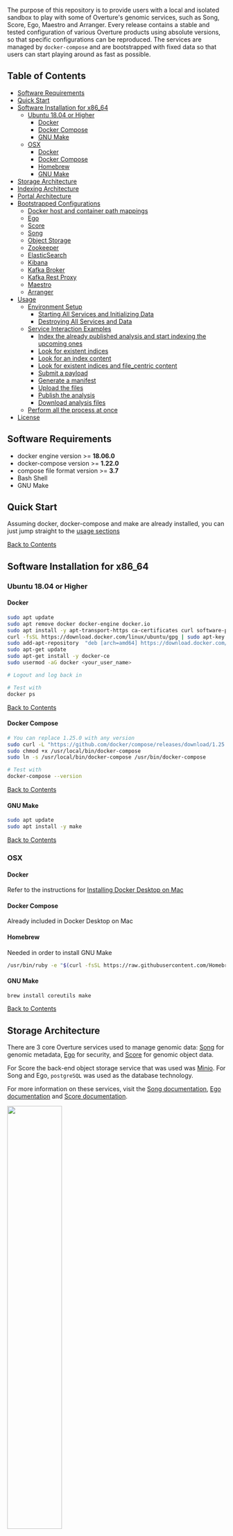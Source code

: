 The purpose of this repository is to provide users with a local and isolated sandbox to play with some of Overture's genomic services, such as Song, Score, Ego, Maestro and Arranger. 
Every release contains a stable and tested configuration of various Overture products using absolute versions, so that specific configurations can be reproduced. 
The services are managed by `docker-compose` and are bootstrapped with fixed data so that users can start playing around as fast as possible.

##  <a name="toc"></a> Table of Contents
* [Software Requirements](#software-requirements)
* [Quick Start](#quick-start)
* [Software Installation for x86_64](#software-installation-for-x86_64)
   * [Ubuntu 18.04 or Higher](#ubuntu-18.04-or-higher)
      * [Docker](#ubuntu-docker)
      * [Docker Compose](#ubuntu-docker-compose)
      * [GNU Make](#ubuntu-gnu-make)
   * [OSX](#osx)
      * [Docker](#osx-docker)
      * [Docker Compose](#osx-docker-compose)
      * [Homebrew](#homebrew)
      * [GNU Make](#osx-gnu-make)
* [Storage Architecture](#storage-architecture)
* [Indexing Architecture](#indexing-architecture)
* [Portal Architecture](#portal-architecture)
* [Bootstrapped Configurations](#bootstrapped-configurations)
   * [Docker host and container path mappings](#docker-host-and-container-path-mappings)
   * [Ego](#ego)
   * [Score](#score)
   * [Song](#song)
   * [Object Storage](#object-storage)
   * [Zookeeper](#zookeeper)
   * [ElasticSearch](#elasticsearch)
   * [Kibana](#kibana)
   * [Kafka Broker](#kafka)
   * [Kafka Rest Proxy](#rest)
   * [Maestro](#maestro)
   * [Arranger](#arranger)
* [Usage](#usage)
   * [Environment Setup](#environment-setup)
      * [Starting All Services and Initializing Data](#starting-all-services-and-initializing-data)
      * [Destroying All Services and Data](#destroying-all-services-and-data)
   * [Service Interaction Examples](#service-interaction-examples)
   	  * [Index the already published analysis and start indexing the upcoming ones](#index-analysis)
   	  * [Look for existent indices](#check-indices)
      * [Look for an index content](#index-content)
      * [Look for existent indices and file_centric content](#elastic-content)
      * [Submit a payload](#submit-a-payload)
      * [Generate a manifest](#generate-a-manifest)
      * [Upload the files](#upload-the-files)
      * [Publish the analysis](#publish-the-analysis)
      * [Download analysis files](#download-analysis-files)
   * [Perform all the process at once](#all-in-one)
* [License](#license)

<!-- Added by: rtisma, at: Wed Dec  4 09:34:59 EST 2019 -->

<!--te-->

## <a name="software-requirements"></a> Software Requirements
- docker engine version >= **18.06.0**
- docker-compose version >= **1.22.0**
- compose file format version >= **3.7**
- Bash Shell
- GNU Make

## <a name="quick-start"></a>Quick Start
Assuming docker, docker-compose and make are already installed, you can just jump straight to the [usage sections](#usage)

[Back to Contents](#toc)

## <a name="software-installation-for-x86_64"></a>Software Installation for x86_64
### <a name="ubuntu-18.04-or-higher"></a>Ubuntu 18.04 or Higher
#### <a name="ubuntu-docker"></a> Docker
```bash
sudo apt update
sudo apt remove docker docker-engine docker.io
sudo apt install -y apt-transport-https ca-certificates curl software-properties-common
curl -fsSL https://download.docker.com/linux/ubuntu/gpg | sudo apt-key add -
sudo add-apt-repository  "deb [arch=amd64] https://download.docker.com/linux/ubuntu $(lsb_release -cs) stable"
sudo apt-get update
sudo apt-get install -y docker-ce
sudo usermod -aG docker <your_user_name>

# Logout and log back in

# Test with
docker ps
```

[Back to Contents](#toc)

#### <a name="ubuntu-docker-compose"></a> Docker Compose
```bash
# You can replace 1.25.0 with any version
sudo curl -L "https://github.com/docker/compose/releases/download/1.25.0/docker-compose-$(uname -s)-$(uname -m)" -o /usr/local/bin/docker-compose
sudo chmod +x /usr/local/bin/docker-compose
sudo ln -s /usr/local/bin/docker-compose /usr/bin/docker-compose

# Test with
docker-compose --version
```

[Back to Contents](#toc)

#### <a name="ubuntu-gnu-make"></a> GNU Make
```bash
sudo apt update 
sudo apt install -y make
```

[Back to Contents](#toc)

### <a name="osx"></a> OSX

#### <a name="osx-docker"></a> Docker
Refer to the instructions for [Installing Docker Desktop on Mac](https://docs.docker.com/docker-for-mac/install/)

#### <a name="osx-docker-compose"></a> Docker Compose
Already included in Docker Desktop on Mac

#### <a name="homebrew"></a>Homebrew
Needed in order to install GNU Make
```bash
/usr/bin/ruby -e "$(curl -fsSL https://raw.githubusercontent.com/Homebrew/install/master/install)"
```

#### <a name="osx-gnu-make"></a> GNU Make
```bash
brew install coreutils make
```

[Back to Contents](#toc)

## <a name="storage-architecture"></a>Storage Architecture
There are 3 core Overture services used to manage genomic data: [Song](https://www.overture.bio/products/song) for genomic metadata, [Ego](https://www.overture.bio/products/ego) for security, and [Score](https://www.overture.bio/products/score) for genomic object data. 

For Score the back-end object storage service that was used was [Minio](https://min.io/). For Song and Ego, `postgreSQL` was used as the database technology.

For more information on these services, visit the [Song documentation](https://song-docs.readthedocs.io), [Ego documentation](https://ego.readthedocs.io) and [Score documentation](https://score-docs.readthedocs.io). 

<img src="images/architecture.png" width="50%">

[Back to Contents](#toc)

## <a name="indexing-architecture"></a>Indexing Architecture
TODO: create maestro architecture diagram

[Back to Contents](#toc)

## <a name="portal-architecture"></a>Portal Architecture
TODO: create arranger architecture diagram

[Back to Contents](#toc)

## <a name="bootstrapped-configurations"></a>Bootstrapped Configurations

[Back to Contents](#toc)

### <a name="docker-host-and-container-path-mappings"></a>Docker host and container path mappings
Since all clients and services communicate through a docker network, any files from the docker host that are to be used with the clients must be mounted into the docker containers. 
Similarly, any files that need to be output from the containers to the docker host must also be mounted. Since these files are not apart of this repository, they can be located in the `./scratch` directory.
This has already been pre-configured in the `docker-compose.yml`. 
The following represent the docker host path to docker container path mappings:

**NOTE:** All file paths below are relative to the root directory of this repository.

| Host path | Container path | Description |
| ----------| ---------------|-------------|
| ./song-example-data             | /song-client/input   | Contains example files for submitting to Song and uploading to Score. Used by the `song-client` and `score-client` |
| ./scratch/song-client-output    | /song-client/output  | Contains files generated by the `song-client`. Used by the `song-client` and `score-client`. |
| ./scratch/score-client-output   | /score-client/output | Contains files generated by the `score-client`. Used only by the `score-client`. |
| ./scratch/song-client-logs      | /song-client/logs    | Contains logs generated by the `song-client`. Used only by `song-client`. |
| ./scratch/score-client-logs     | /score-client/logs   | Contains logs generated by the `score-client`. Used only by `score-client`. |
| ./scratch/song-server-logs      | /song-server/logs    | Contains logs generated by the `song-server`. Used only by `song-server`. |
| ./scratch/score-server-logs     | /score-server/logs   | Contains logs generated by the `score-server`. Used only by `score-server`. |

The following configurations are initialized when the services are started. 


### <a name="ego"></a>Ego
- Swagger URL: http://localhost:9082/swagger-ui.html
- User Id: `c6608c3e-1181-4957-99c4-094493391096`
- User Email: `john.doe@example.com`
- User Name: `john.doe@example.com`
- JWT: `any_jwt` (**Note**: although security is disabled, the Authorization header field must be present with all requests and can have ANY value)
- Api Key: `f69b726d-d40f-4261-b105-1ec7e6bf04d5` (**Note**: this Api Key is the Access Token for both Song and Score)
- Api Key Scopes: `score.WRITE`, `song.WRITE`, `id.WRITE`
- Database
    - Host: `localhost`
    - Port: `9444`
    - Name: `ego`
    - Username: `postgres`
    - Password: `password`

### <a name="score"></a>Score
- Score-client Location: `./tools/score-client`
- Client Access Token: `f69b726d-d40f-4261-b105-1ec7e6bf04d5`

### <a name="song"></a>Song
- Swagger URL: http://localhost:8080/swagger-ui.html
- Song-client Location: `./tools/song-client`
- Client Access Token: `f69b726d-d40f-4261-b105-1ec7e6bf04d5`
- Default StudyId:  `ABC123`
- Database
    - Name: `song`
    - Username: `postgres`
    - Password: `password`

### <a name="object-storage"></a>Object Storage
- UI URL: http://localhost:8085
- Minio Client Id: `minio`
- Minio Client Secret: `minio123`

### <a name="zookeeper"></a>Zookeeper
- URL: http://localhost:2181

### <a name="elasticsearch"></a>ElasticSearch
- URL: http://localhost:9200

### <a name="kibana"></a>Kibana
- URL: http://localhost:5601

### <a name="kafka"></a>Kafka Broker
- URL: http://localhost:9092

### <a name="rest"></a>Kafka Rest Proxy
- URL: http://localhost:8082

### <a name="maestro"></a>Maestro
- URL: http://localhost:11235

### <a name="arranger"></a>Arranger
- Server URL: http://localhost:5050
- Admin UI URL: http://localhost:9080
    - Project Config Dir: `./arranger-data/project/file_centric/`
- Portal URL: http://localhost:3000

### <a name="check-indices"></a>Look for existent indices
```bash
curl -X GET "localhost:9200/_cat/indices"
```

### <a name="index-content"></a>Look for an index content
```bash
curl -X GET "localhost:9200/file_centric_1.0/_search?size=100"
```

[Back to Contents](#toc)

## <a name="usage"></a>Usage
The following sections describe Makefile targets and how they can be executed to achieve a specific goal. A list of all available targets can be found by running `make help`. Multiple targets can be run in a specific order from left to right.

[Back to Contents](#toc)

### <a name="environment-setup"></a>Environment Setup
These scenarios are related to starting and stopping the docker services. It is important to realize that this project contains a git submodule. In order to succesfully run the following instructions, the following commands shoud be run in the root of the repository:

```bash
git submodule init
git submodule update
```


#### <a name="starting-all-services-and-initializing-data"></a>Starting All Services and Initializing Data

To start the song, score, and ego services and initialize their data, simply run the following command:

```bash
make start-storage-services
```

To start the elasticsearch, maestro, and arranger services, simply run the following command:

```bash
make start-maestro-services
```

To start the webpage, simply run the following command:

```bash
make start-website
```

To start the elasticsearch, maestro, and arranger services, the website and index the already existent files in song, simply run the following command:

```bash
make start-maestro-services-and-indexing
```

To execute all the previous steps, simply run the following command:
 ```bash
make start-all-services
 ```

#### <a name="destroying-all-services-and-data"></a>Destroying All Services and Data

To stop all services and delete their data, run:
```bash
make clean
```
This will delete all files and directories located in the `./scratch` directory, including logs and generated files.

### <a name="service-interaction-examples"></a>Service Interaction Examples

#### <a name="index-analysis"></a>Index the already published analysis

```bash
curl -X PUT "localhost:9200/file_centric" -H 'Content-Type: application/json' --data "/path/to/repository/song-example-data/file_centric_mapping.json"
curl -X POST http://localhost:11235/index/repository/local_song -H 'Content-Type: application/json' -H 'cache-control: no-cache'
```

or run the following command:

```bash
make create-elasticsearch-index
```

At this point, it is important to realize that the previous creation of the index is an optional step. Indeed, the user can only run the `curl -X POST http://localhost:11235/index/repository/local_song -H 'Content-Type: application/json' -H 'cache-control: no-cache'` and the index will be automatically created. Nevertheless, the types will be infered by ElasticSearch. In general, they are insered as `text` instead of `keyword`. This fact is incompatible with arranger, so the user is responsible to take care of the indices in ElasticSearch. In addition, it is no possible to change the type of indices that already contain some entries. Hence, this process must be done before inserting any entry.

#### <a name="check-indices"></a>Look for existent indices
```bash
curl -X GET "localhost:9200/_cat/indices"
```

#### <a name="index-content"></a>Look for an index content
```bash
curl -X GET "localhost:9200/file_centric/_search?size=100"
```

#### <a name="elastic-content"></a> Look for existent indices and file_centric content
It is possible to run the previous command by just running the following command:
```bash
make test-elasticsearch-content
```

#### <a name="submit-a-payload"></a>Submit a payload
Ping the Song server to see if its running
```bash
./tools/song-client ping
```

Submit the `exampleVariantCall.json` file located in the `/song-client/input` directory
```bash
./tools/song-client submit -f /song-client/input/exampleVariantCall.json
```

If successful, the output will contain the `analysisId` which will be needed in the following steps.

#### <a name="generate-a-manifest"></a>Generate a manifest
Using the `analysisId` from the previous [submit step](#submit-a-payload) execute the following command to generate a `manifest.txt` file.

```bash
./tools/song-client manifest -f /song-client/output/manifest.txt -d /song-client/input -a <analysisId>
```
The output `manifest.txt` file is used with the `score-client` to upload the files.

#### <a name="upload-the-files"></a>Upload the files
Using the `manifest.txt` from the previous [manifest generation step](#generate-a-manifest) execute the following command to upload files to the object storage

```bash
./tools/score-client upload --manifest /song-client/output/manifest.txt
```

#### <a name="publish-the-analysis"></a>Publish the analysis
Once the files of an analysis are uploaded, the analysis can be published using the `analysisId` returned from the [submit step](#submit-a-payload)
```bash
./tools/song-client publish -a <analysisId>
```

#### <a name="unpublish-the-analysis"></a>Publish the analysis
In order to overwrite files to score, the analysis must be unpublished. They can be unpublished using the `analysisId` used in the [publish step](#publish-the-analysis)
```bash
./tools/song-client unpublish -a <analysisId>
```

#### <a name="download-analysis-files"></a>Download analysis files

Before downloading a file, the `objectId` must be known. 
Using the following command, search Song for the analysis given the `analysisId`, and then
extract the `objectId` for the `example.vcf.gz` file.

```bash
./tools/song-client search -a <analysisId>
```

Using the extracted `objectId`, run the following command to download the file:

```bash
./tools/score-client download --object-id <objectId> --output-dir /score-client/output/download1
```
This will download the file to the specified directory. 
The file can be accessed on the docker host by referring to the [docker path mapping table](#docker-host-and-container-path-mappings)

### <a name="all-in-one"></a>Perform all the process at once
It is possible to launch all the workload explained in this section with a single command that initializes all the services and uploads two payloads into the system with the following command:
```bash
make test-workflow
```

[Back to Contents](#toc)

### <a name="arranger-conf"></a>Website configuration

To configure the fields that will be shown in the website, arranger must be configured. This can be done through the `localhost:9080` endpoint:

1. Click on `Add Project`

2. Enter the project name in the `Project ID` field.

3. Click on `Add Index`

4. Fill the fields `Name` with the Arranger alias for the elasticsearch index and `ES index` with the elasticsearch index.

<img src="images/add_project.png" width="50%">

5. Click on the project name

In this screen, there are 3 important tabs:

* Fields: it allows to rename the fields and specify their type

* Aggs Panel: it allows to select the information that will be available to do the filtering 

* Table: it allows to select the available fields that will be shown in the central table

At this stage, `arranger` cannot have fields of type `id` with this name. Hence, in this scenario, they have to be changed to `keyword`. In order to do so:

6. Filter the fields by `Type` equal to `id`.

7. In the top right corner, change the `Aggregation Type` from `id` to `keyword` to all fields that are named `id`. In this case, the concerned fields are:

* analysis.id
* donors.id
* donors.specimens.id
* donors.specimens.samples.id

8. Click on the `Aggs Panel` tab

<img src="images/aggs_panel.png" width="50%">

9. Check the box `Shown` for those fields that you want to show in the aggregation panel. It is also possible to disable some parameters if you don't want them to be accessible from the website.

10. Click on tthe `Table` tab

<img src="images/table.png" width="50%">

11. Select the fields that will be shown by default in the table. In addition, you can disable the fields that you don't want to be accessible from there.

12. Click on `Save Project`, on the top right corner

<img src="images/modified_project.png" width="10%">

At this point, the setup is finished. It is already possible to open `localhost:3000` in a web browser, go to the `File Repository` and select the project and index we have just created.

<img src="images/file_repository.png" width="50%">

If you have already accessed this project previously, you may need to erase the cookies to select a project. In Chrome, this can be done by selecting the `i` icon next to the url, click on `Site settings`. Afterwards, click on the button `Clear data`. This way, you will keep all the other information stored by the navigator.

[Back to Contents](#toc)

## <a name="license"></a>License
Copyright (c) 2019. Ontario Institute for Cancer Research

This program is free software: you can redistribute it and/or modify
it under the terms of the GNU Affero General Public License as
published by the Free Software Foundation, either version 3 of the
License, or (at your option) any later version.

This program is distributed in the hope that it will be useful,
but WITHOUT ANY WARRANTY; without even the implied warranty of
MERCHANTABILITY or FITNESS FOR A PARTICULAR PURPOSE.  See the
GNU Affero General Public License for more details.

You should have received a copy of the GNU Affero General Public License
along with this program.  If not, see <https://www.gnu.org/licenses/>.

[Back to Contents](#toc)
